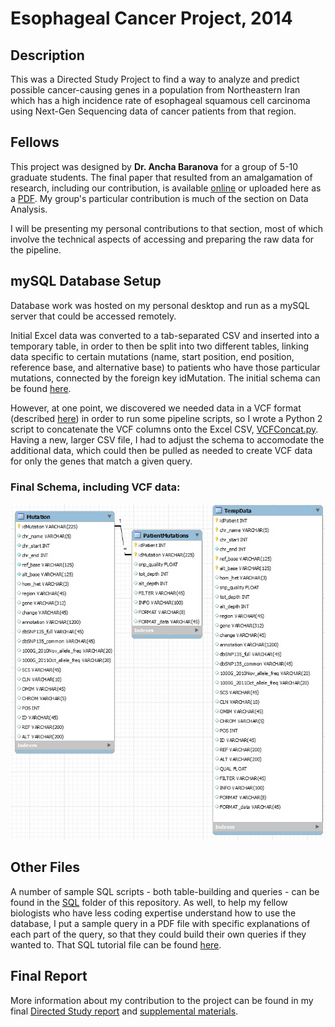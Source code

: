 # Esophageal Cancer Project, 2014

## Description
This was a Directed Study Project to find a way to analyze and predict possible cancer-causing genes in a population from Northeastern Iran which has a high incidence rate of esophageal squamous cell carcinoma using Next-Gen Sequencing data of cancer patients from that region.

## Fellows
This project was designed by **Dr. Ancha Baranova** for a group of 5-10 graduate students.  The final paper that resulted from an amalgamation of research, including our contribution, is available [online](https://journals.sagepub.com/doi/full/10.1177/1010428317699115) or uploaded here as a [PDF](NovelCandidateBaranova2017.pdf).  My group's particular contribution is much of the section on Data Analysis.

I will be presenting my personal contributions to that section, most of which involve the technical aspects of accessing and preparing the raw data for the pipeline.

## mySQL Database Setup
Database work was hosted on my personal desktop and run as a mySQL server that could be accessed remotely.

Initial Excel data was converted to a tab-separated CSV and inserted into a temporary table, in order to then be split into two different tables, linking data specific to certain mutations (name, start position, end position, reference base, and alternative base) to patients who have those particular mutations, connected by the foreign key idMutation.  The initial schema can be found [here](SQL/ngsesoph_schema_1.jpg).

However, at one point, we discovered we needed data in a VCF format (described [here](https://en.wikipedia.org/wiki/Variant_Call_Format)) in order to run some pipeline scripts, so I wrote a Python 2 script to concatenate the VCF columns onto the Excel CSV, [VCFConcat.py](VCFConcat.py).  Having a new, larger CSV file, I had to adjust the schema to accomodate the additional data, which could then be pulled as needed to create VCF data for only the genes that match a given query.

### Final Schema, including VCF data:
![ngsesoph_schema_2.jpg](SQL/ngsesoph_schema_2.jpg)

## Other Files
A number of sample SQL scripts - both table-building and queries - can be found in the [SQL](SQL) folder of this repository.  As well, to help my fellow biologists who have less coding expertise understand how to use the database, I put a sample query in a PDF file with specific explanations of each part of the query, so that they could build their own queries if they wanted to.  That SQL tutorial file can be found [here](SQL/SQLScriptingExample.pdf).

## Final Report
More information about my contribution to the project can be found in my final [Directed Study report](DirectedStudyReportEldridge.pdf) and [supplemental materials](DirectedStudyReportEldridgeSupMat.pdf).
